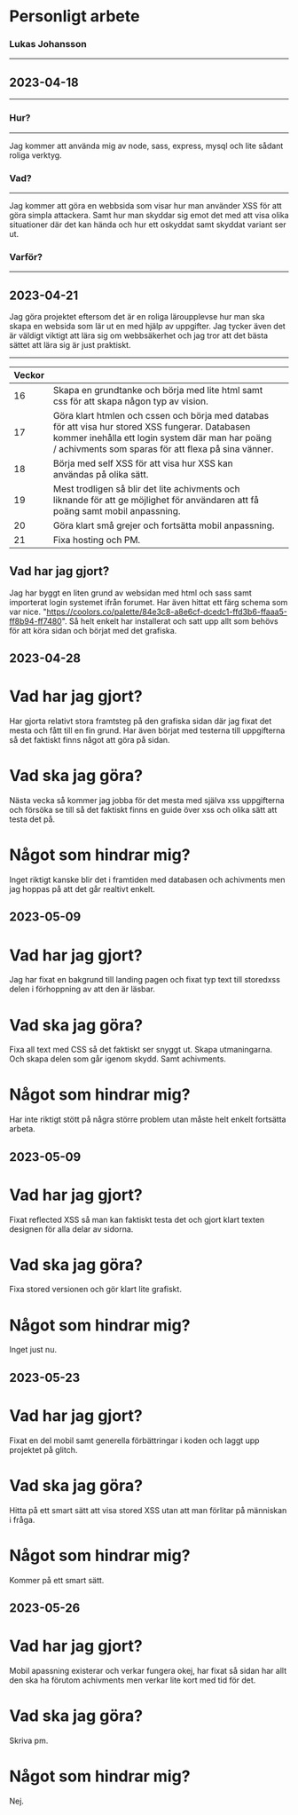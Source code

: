 # Personligt arbete

### Lukas Johansson

---

## 2023-04-18

---

### Hur?

---

Jag kommer att använda mig av node, sass, express, mysql och lite sådant roliga verktyg.

### Vad?

---

Jag kommer att göra en webbsida som visar hur man använder XSS för att göra simpla attackera. Samt hur man skyddar sig emot det med att visa olika situationer där det kan hända och hur ett oskyddat samt skyddat variant ser ut.  

### Varför?

---

## 2023-04-21

Jag göra projektet eftersom det är en roliga läroupplevse hur man ska skapa en websida som lär ut en med hjälp av uppgifter. Jag tycker även det är väldigt viktigt att lära sig om webbsäkerhet och jag tror att det bästa sättet att lära sig är just praktiskt. 

---

| Veckor | | |
| ----------- |------------- | -------|
| 16    | Skapa en grundtanke och börja med lite html samt css för att skapa någon typ av vision. |  
| 17    | Göra klart htmlen och cssen och börja med databas för att visa hur stored XSS fungerar. Databasen kommer inehålla ett login system där man har poäng / achivments som sparas för att flexa på sina vänner. |  
| 18    | Börja med self XSS för att visa hur XSS kan användas på olika sätt. |  
| 19    | Mest trodligen så blir det lite achivments och liknande för att ge möjlighet för användaren att få poäng samt mobil anpassning. |  
| 20    | Göra klart små grejer och fortsätta mobil anpassning. |  
| 21    | Fixa hosting och PM. |  

## Vad har jag gjort?

Jag har byggt en liten grund av websidan med html och sass samt importerat login systemet ifrån forumet. Har även hittat ett färg schema som var nice. "https://coolors.co/palette/84e3c8-a8e6cf-dcedc1-ffd3b6-ffaaa5-ff8b94-ff7480". Så helt enkelt har installerat och satt upp allt som behövs för att köra sidan och börjat med det grafiska. 


## 2023-04-28

# Vad har jag gjort?
Har gjorta relativt stora framtsteg på den grafiska sidan där jag fixat det mesta och fått till en fin grund. Har även börjat med testerna till uppgifterna så det faktiskt finns något att göra på sidan.

# Vad ska jag göra?
Nästa vecka så kommer jag jobba för det mesta med själva xss uppgifterna och försöka se till så det faktiskt finns en guide över xss och olika sätt att testa det på.

# Något som hindrar mig?
Inget riktigt kanske blir det i framtiden med databasen och achivments men jag hoppas på att det går realtivt enkelt. 

## 2023-05-09

# Vad har jag gjort?

Jag har fixat en bakgrund till landing pagen och fixat typ text till storedxss delen i förhoppning av att den är läsbar.

# Vad ska jag göra?

Fixa all text med CSS så det faktiskt ser snyggt ut. Skapa utmaningarna. Och skapa delen som går igenom skydd. Samt achivments.

# Något som hindrar mig?

Har inte riktigt stött på några större problem utan måste helt enkelt fortsätta arbeta. 

## 2023-05-09

# Vad har jag gjort?

Fixat reflected XSS så man kan faktiskt testa det och gjort klart texten designen för alla delar av sidorna.

# Vad ska jag göra?

Fixa stored versionen och gör klart lite grafiskt.

# Något som hindrar mig?

Inget just nu.

## 2023-05-23

# Vad har jag gjort?

Fixat en del mobil samt generella förbättringar i koden och laggt upp projektet på glitch.

# Vad ska jag göra?

Hitta på ett smart sätt att visa stored XSS utan att man förlitar på människan i fråga.

# Något som hindrar mig?

Kommer på ett smart sätt.

## 2023-05-26

# Vad har jag gjort?

Mobil apassning existerar och verkar fungera okej, har fixat så sidan har allt den ska ha förutom achivments men verkar lite kort med tid för det. 

# Vad ska jag göra?

Skriva pm.

# Något som hindrar mig?

Nej.